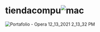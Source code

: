 # tiendacompu![mac](https://user-images.githubusercontent.com/65374030/145873725-72639f91-c03d-4e07-badc-611c441872ec.jpg)
![Portafolio - Opera 12_13_2021 2_13_32 PM](https://user-images.githubusercontent.com/65374030/145881769-f1ea0eb3-93e5-4769-b03b-4cfe2c1dd3fd.png)
